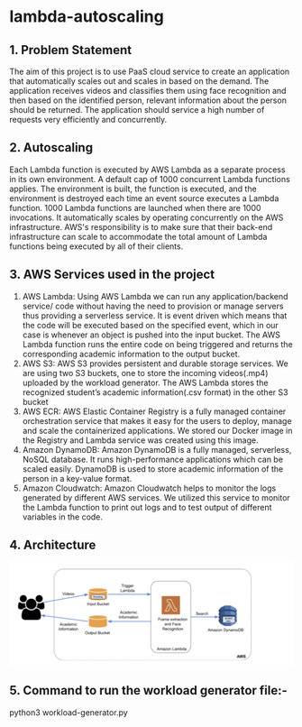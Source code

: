 # lambda-autoscaling

## 1. Problem Statement
The aim of this project is to use PaaS cloud service to create an application that automatically scales out and scales in based on the demand. The application receives videos and classifies them using face recognition and then based on the identified person, relevant information about the person should be returned. The application should service a high number of requests very efficiently and concurrently.

## 2. Autoscaling
Each Lambda function is executed by AWS Lambda as a separate process in its own environment. A default cap of 1000 concurrent Lambda functions applies. The environment is built, the function is executed, and the environment is destroyed each time an event source executes a Lambda function. 1000 Lambda functions are launched when there are 1000 invocations. It automatically scales by operating concurrently on the AWS infrastructure. AWS's responsibility is to make sure that their back-end infrastructure can scale to accommodate the total amount of Lambda functions being executed by all of their clients.

## 3. AWS Services used in the project 

1. AWS Lambda:
Using AWS Lambda we can run any application/backend service/ code without having the need to provision or manage servers thus providing a serverless service. It is event driven which means that the code will be executed based on the specified event, which in our case is whenever an object is pushed into the input bucket. The AWS Lambda function runs the entire code on being triggered and returns the corresponding academic information to the output bucket.
2. AWS S3:
AWS S3 provides persistent and durable storage services. We are using two S3 buckets, one to store the incoming videos(.mp4) uploaded by the workload generator. The AWS Lambda stores the recognized student’s academic information(.csv format) in the other S3 bucket
3. AWS ECR:
AWS Elastic Container Registry is a fully managed container orchestration service that makes it easy for the users to deploy, manage and scale the containerized applications. We stored our Docker image in the Registry and Lambda service was created using this image.
4. Amazon DynamoDB:
Amazon DynamoDB is a fully managed, serverless, NoSQL database. It runs high-performance applications which can be scaled easily.  DynamoDB is used to store academic information of the person in a key-value format.
5. Amazon Cloudwatch:
Amazon Cloudwatch helps to monitor the logs generated by different AWS services. We utilized this service to monitor the Lambda function to print out logs and to test output of different variables in the code.


## 4. Architecture

<img src="Architecture.png" width=800><br>

## 5. Command to run the workload generator file:-
python3 workload-generator.py
